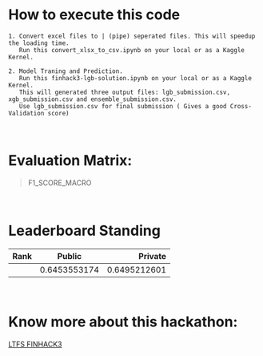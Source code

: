 # How to execute this code
```
1. Convert excel files to | (pipe) seperated files. This will speedup the loading time.
   Run this convert_xlsx_to_csv.ipynb on your local or as a Kaggle Kernel.
   
2. Model Traning and Prediction.
   Run this finhack3-lgb-solution.ipynb on your local or as a Kaggle Kernel.
   This will generated three output files: lgb_submission.csv, xgb_submission.csv and ensemble_submission.csv. 
   Use lgb_submission.csv for final submission ( Gives a good Cross-Validation score)
```

<br>

# Evaluation Matrix:

  > F1_SCORE_MACRO

<br>

# Leaderboard Standing 

| Rank | Public | Private |
| :---        |    :----:   |          ---: |
|  | 0.6453553174 |  0.6495212601 |


<br>

# Know more about this hackathon:
   <a href="https://datahack.analyticsvidhya.com/contest/ltfs-data-science-finhack-3/#About"> LTFS FINHACK3 </a>
